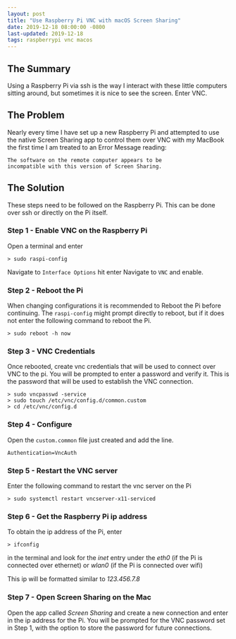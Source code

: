 ```yaml
---
layout: post
title: "Use Raspberry Pi VNC with macOS Screen Sharing"
date: 2019-12-18 08:00:00 -0800
last-updated: 2019-12-18
tags: raspberrypi vnc macos
---
```


## The Summary

Using a Raspberry Pi via ssh is the way I interact with these little computers sitting around, but sometimes it is nice to see the screen. Enter VNC.

## The Problem

Nearly every time I have set up a new Raspberry Pi and attempted to use the native Screen Sharing app to control them over VNC with my MacBook the first time I am treated to an Error Message reading:

```
The software on the remote computer appears to be
incompatible with this version of Screen Sharing.
```

## The Solution

These steps need to be followed on the Raspberry Pi. This can be done over ssh or directly on the Pi itself.

### Step 1 - Enable VNC on the Raspberry Pi

Open a terminal and enter

```
> sudo raspi-config
```

Navigate to `Interface Options` hit enter
Navigate to `VNC` and enable.

### Step 2 - Reboot the Pi

When changing configurations it is recommended to Reboot the Pi before continuing. The `raspi-config` might prompt directly to reboot, but if it does not enter the following command to reboot the Pi.

```
> sudo reboot -h now
```

### Step 3 - VNC Credentials

Once rebooted, create vnc credentials that will be used to connect over VNC to the pi. You will be prompted to enter a password and verify it. This is the password that will be used to establish the VNC connection.

```
> sudo vncpasswd -service
> sudo touch /etc/vnc/config.d/common.custom
> cd /etc/vnc/config.d
```

### Step 4 - Configure

Open the `custom.common` file just created and add the line.

```
Authentication=VncAuth
```

### Step 5 - Restart the VNC server

Enter the following command to restart the vnc server on the Pi

```
> sudo systemctl restart vncserver-x11-serviced
```

### Step 6 - Get the Raspberry Pi ip address

To obtain the ip address of the Pi, enter

```
> ifconfig
```

in the terminal and look for the _inet_ entry under the _eth0_ (if the Pi is connected over ethernet) or _wlan0_ (if the Pi is connected over wifi)

This ip will be formatted similar to _123.456.7.8_

### Step 7 - Open Screen Sharing on the Mac

Open the app called _Screen Sharing_ and create a new connection and enter in the ip address for the Pi. You will be prompted for the VNC password set in Step 1, with the option to store the password for future connections.
